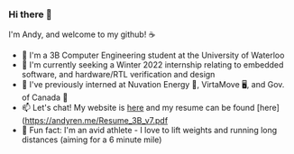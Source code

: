 ### Hi there 👋

I'm Andy, and welcome to my github! ☕  

- 🌱 I'm a 3B Computer Engineering student at the University of Waterloo
- 💼 I'm currently seeking a Winter 2022 internship relating to embedded software, and hardware/RTL verification and design
- 🔭 I've previously interned at Nuvation Energy 🔋, VirtaMove 🖥️, and Gov. of Canada 🍁 
- 📫 Let's chat! My website is [here](https://andyren.me) and my resume can be found [here](https://andyren.me/Resume_3B_v7.pdf
- 💪 Fun fact: I'm an avid athlete - I love to lift weights and running long distances (aiming for a 6 minute mile)

<!--- 👯 I’m currently seeking a Winter 2021 internship in software development
<!--
**ren-andy/ren-andy** is a ✨ _special_ ✨ repository because its `README.md` (this file) appears on your GitHub profile.

Here are some ideas to get you started:

- 🔭 I’m currently working on ...
- 🌱 I’m currently learning ...
- 👯 I’m looking to collaborate on ...
- 🤔 I’m looking for help with ...
- 💬 Ask me about ...
- 📫 How to reach me: ...
- 😄 Pronouns: ...
- ⚡ Fun fact: ...
-->
